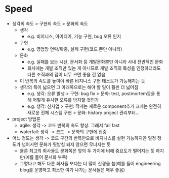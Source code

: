 # Speed
* 생각의 속도 > 구현의 속도 > 문화의 속도
  * 생각
    * e.g. 비지니스, 아이디어, 기능 구현, bug 오류 인지
  * 구현
    * e.g. 영업망 연락/확충, 실제 구현(코드 뿐만 아니라)
  * 문화
    * e.g. 실패를 보는 시선, 문서화 등 개발문화뿐만 아니라 사내 전반적인 문화
    * 회사에는 개발 조직만 있는 게 아니므로 개발 조직의 특성을 인정하더라도 다른 조직과의 갭이 너무 크면 좋을 건 없음
  * 이 반복의 속도를 높여야 빠른 비지니스 구현 테스트가 가능해지는 듯
  * 생각의 폭이 넓으면 그 아래쪽으로는 해야 할 일이 훨씬 더 넓어짐
    * e.g. 생각: 오류 발생 > 구현: bug fix > 문화: test, postmortem등을 통해 어떻게 유사한 오류를 방지할 것인가
    * e.g. 생각: 신사업 > 구현: 작게는 새로운 component추가 크게는 완전히 새로운 전체 시스템 구현 > 문화: history project 관리부터...
* project 방법론
  * agile: 생각 -> 코드 반복의 속도 향상. 그래서 fail fast
  * waterfall: 생각 -> 코드 -> 문화의 구현에 집중
* 어느 정도는 생각 -> 코드 구간의 반복만으로 비지니스를 실현 가능하지만 일정 정도가 넘어서면 문화가 뒷받침 되지 않으면 무너지는 듯
  * 물론 최고의 회사들도 문화쪽은 앞의 두 가지에 비해 중요도가 떨어지는 듯 하지만(예를 들어 문서화 부족)
  * 그렇다고 해도 다른 회사들 보다는 더 많이 신경을 씀(예를 들어 engineering blog를 운영하고 최소한 여기 나가는 문서들은 매우 좋음)
